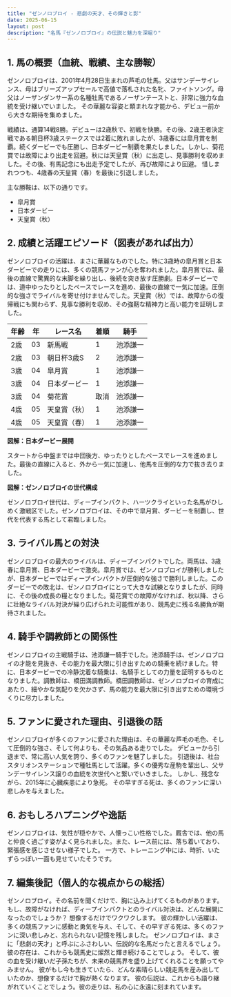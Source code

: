 ```yaml
---
title: "ゼンノロブロイ - 悲劇の天才、その輝きと影"
date: 2025-06-15
layout: post
description: "名馬『ゼンノロブロイ』の伝説と魅力を深堀り"
---
```


## 1. 馬の概要（血統、戦績、主な勝鞍）

ゼンノロブロイは、2001年4月28日生まれの芦毛の牡馬。父はサンデーサイレンス、母はブリーズアップセールで高値で落札された名牝、ファイトソング。母父はノーザンダンサー系の名種牡馬であるノーザンテーストと、非常に強力な血統を受け継いでいました。  その華麗な容姿と類まれな才能から、デビュー前から大きな期待を集めました。

戦績は、通算14戦8勝。デビューは2歳秋で、初戦を快勝。その後、2歳王者決定戦である朝日杯3歳ステークスでは2着に敗れましたが、3歳春には皐月賞を制覇。続くダービーでも圧勝し、日本ダービー制覇を果たしました。しかし、菊花賞では故障により出走を回避。秋には天皇賞（秋）に出走し、見事勝利を収めました。その後、有馬記念にも出走予定でしたが、再び故障により回避。  惜しまれつつも、4歳春の天皇賞（春）を最後に引退しました。

主な勝鞍は、以下の通りです。

* 皐月賞
* 日本ダービー
* 天皇賞（秋）


## 2. 成績と活躍エピソード（図表があれば出力）

ゼンノロブロイの活躍は、まさに華麗なものでした。特に3歳時の皐月賞と日本ダービーでの走りには、多くの競馬ファンが心を奪われました。皐月賞では、最後の直線で驚異的な末脚を繰り出し、後続を突き放す圧勝劇。日本ダービーでは、道中ゆったりとしたペースでレースを進め、最後の直線で一気に加速。圧倒的な強さでライバルを寄せ付けませんでした。天皇賞（秋）では、故障からの復帰戦にも関わらず、見事な勝利を収め、その強靭な精神力と高い能力を証明しました。

| 年齢 | 年 | レース名         | 着順 | 騎手      |
|------|---|-----------------|-----|-----------|
| 2歳  | 03 | 新馬戦           | 1   | 池添謙一   |
| 2歳  | 03 | 朝日杯3歳S       | 2   | 池添謙一   |
| 3歳  | 04 | 皐月賞           | 1   | 池添謙一   |
| 3歳  | 04 | 日本ダービー       | 1   | 池添謙一   |
| 3歳  | 04 | 菊花賞           | 取消 | 池添謙一   |
| 4歳  | 05 | 天皇賞（秋）       | 1   | 池添謙一   |
| 4歳  | 05 | 天皇賞（春）       | 1   | 池添謙一   |


**図解：日本ダービー展開**

スタートから中盤までは中団後方、ゆったりとしたペースでレースを進めました。最後の直線に入ると、外から一気に加速し、他馬を圧倒的な力で抜き去りました。


**図解：ゼンノロブロイの世代構成**

ゼンノロブロイ世代は、ディープインパクト、ハーツクライといった名馬がひしめく激戦区でした。ゼンノロブロイは、その中で皐月賞、ダービーを制覇し、世代を代表する馬として君臨しました。


## 3. ライバル馬との対決

ゼンノロブロイの最大のライバルは、ディープインパクトでした。両馬は、3歳春に皐月賞、日本ダービーで激突。皐月賞では、ゼンノロブロイが勝利しましたが、日本ダービーではディープインパクトが圧倒的な強さで勝利しました。このダービーでの敗北は、ゼンノロブロイにとって大きな試練となりましたが、同時に、その後の成長の糧となりました。菊花賞での故障がなければ、秋以降、さらに壮絶なライバル対決が繰り広げられた可能性があり、競馬史に残る名勝負が期待されました。


## 4. 騎手や調教師との関係性

ゼンノロブロイの主戦騎手は、池添謙一騎手でした。池添騎手は、ゼンノロブロイの才能を見抜き、その能力を最大限に引き出すための騎乗を続けました。特に、日本ダービーでの冷静沈着な騎乗は、名騎手としての力量を証明するものとなりました。調教師は、橋田満調教師。橋田調教師は、ゼンノロブロイの育成にあたり、細やかな気配りを欠かさず、馬の能力を最大限に引き出すための環境づくりに尽力しました。


## 5. ファンに愛された理由、引退後の話

ゼンノロブロイが多くのファンに愛された理由は、その華麗な芦毛の毛色、そして圧倒的な強さ、そして何よりも、その気品ある走りでした。  デビューから引退まで、常に高い人気を誇り、多くのファンを魅了しました。  引退後は、社台スタリオンステーションで種牡馬として活躍。多くの優秀な産駒を輩出し、父サンデーサイレンス譲りの血統を次世代へと繋いでいきました。  しかし、残念ながら、2015年に心臓疾患により急死。  その早すぎる死は、多くのファンに深い悲しみを与えました。


## 6. おもしろハプニングや逸話

ゼンノロブロイは、気性が穏やかで、人懐っこい性格でした。厩舎では、他の馬と仲良く過ごす姿がよく見られました。また、レース前には、落ち着いており、緊張感を感じさせない様子でした。  一方で、トレーニング中には、時折、いたずらっぽい一面も見せていたそうです。


## 7. 編集後記（個人的な視点からの総括）

ゼンノロブロイ。その名前を聞くだけで、胸に込み上げてくるものがあります。  もし、故障がなければ、ディープインパクトとのライバル対決は、どんな展開になったのでしょうか？  想像するだけでワクワクします。  彼の輝かしい活躍は、多くの競馬ファンに感動と勇気を与え、そして、その早すぎる死は、多くのファンに深い悲しみと、忘れられない記憶を残しました。  ゼンノロブロイは、まさに「悲劇の天才」と呼ぶにふさわしい、伝説的な名馬だったと言えるでしょう。彼の存在は、これからも競馬史に燦然と輝き続けることでしょう。  そして、彼の血を受け継いだ子孫たちが、未来の競馬界を盛り上げてくれることを願ってやみません。  彼がもし今も生きていたら、どんな素晴らしい競走馬を産み出していたのか、想像するだけで胸が熱くなります。  彼の伝説は、これからも語り継がれていくことでしょう。彼の走りは、私の心に永遠に刻まれています。
